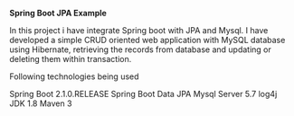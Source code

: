 **Spring Boot JPA Example**

In this project i have integrate Spring boot with JPA and Mysql. 
I have developed a simple CRUD oriented web application with MySQL database using Hibernate, 
retrieving the records from database and updating or deleting them within transaction.

Following technologies being used

Spring Boot 2.1.0.RELEASE
Spring Boot Data JPA
Mysql Server 5.7
log4j
JDK 1.8
Maven 3